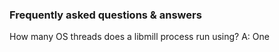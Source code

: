 ### Frequently asked questions & answers

How many OS threads does a libmill process run using?
A: One



